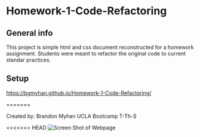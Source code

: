 # Homework-1-Code-Refactoring

## General info
This project is simple html and css document reconstructed for a homework assignment. Students were meant to refactor the original code to current standar practices.
	
## Setup
https://bgmyhan.github.io/Homework-1-Code-Refactoring/


=======

Created by: Brandon Myhan
            UCLA Bootcamp T-Th-S


<<<<<<< HEAD
![Screen Shot of Webpage](/Images/screenShot.png)